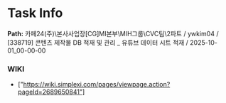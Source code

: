 # Task Info

**Path:** 카페24(주)\본사사업장\[CG]MI본부\MIH그룹\CVC팀\2파트 / ywkim04 / [338719] 콘텐츠 제작물 DB 적재 및 관리 _ 유튜브 데이터 시트 적재 / 2025-10-01_00-00-00

### WIKI
- ["https://wiki.simplexi.com/pages/viewpage.action?pageId=2689650841"]

